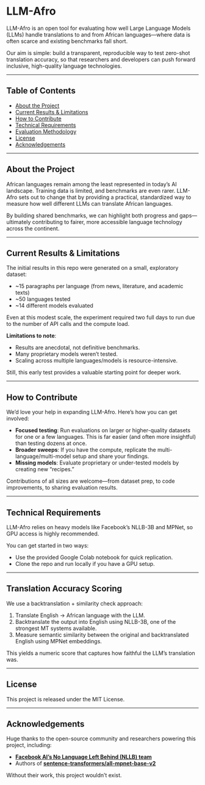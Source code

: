 # LLM-Afro

LLM-Afro is an open tool for evaluating how well Large Language Models (LLMs) handle translations to and from African languages—where data is often scarce and existing benchmarks fall short.  

Our aim is simple: build a transparent, reproducible way to test zero-shot translation accuracy, so that researchers and developers can push forward inclusive, high-quality language technologies.  

---

## Table of Contents

- [About the Project](#about-the-project)  
- [Current Results & Limitations](#current-results--limitations)  
- [How to Contribute](#how-to-contribute)  
- [Technical Requirements](#technical-requirements)  
- [Evaluation Methodology](#evaluation-methodology)  
- [License](#license)  
- [Acknowledgements](#acknowledgements)  

---

## About the Project

African languages remain among the least represented in today’s AI landscape. Training data is limited, and benchmarks are even rarer. LLM-Afro sets out to change that by providing a practical, standardized way to measure how well different LLMs can translate African languages.  

By building shared benchmarks, we can highlight both progress and gaps—ultimately contributing to fairer, more accessible language technology across the continent.  

---

## Current Results & Limitations

The initial results in this repo were generated on a small, exploratory dataset:  
- ~15 paragraphs per language (from news, literature, and academic texts)  
- ~50 languages tested  
- ~14 different models evaluated  

Even at this modest scale, the experiment required two full days to run due to the number of API calls and the compute load.  

**Limitations to note**:  
- Results are anecdotal, not definitive benchmarks.  
- Many proprietary models weren’t tested.  
- Scaling across multiple languages/models is resource-intensive.  

Still, this early test provides a valuable starting point for deeper work.  

---

## How to Contribute

We’d love your help in expanding LLM-Afro. Here’s how you can get involved:  

- **Focused testing**: Run evaluations on larger or higher-quality datasets for one or a few languages. This is far easier (and often more insightful) than testing dozens at once.  
- **Broader sweeps**: If you have the compute, replicate the multi-language/multi-model setup and share your findings.  
- **Missing models**: Evaluate proprietary or under-tested models by creating new “recipes.”  

Contributions of all sizes are welcome—from dataset prep, to code improvements, to sharing evaluation results.  

---

## Technical Requirements

LLM-Afro relies on heavy models like Facebook’s NLLB-3B and MPNet, so GPU access is highly recommended.  

You can get started in two ways:  
- Use the provided Google Colab notebook for quick replication.  
- Clone the repo and run locally if you have a GPU setup.  

---

## Translation Accuracy Scoring

We use a backtranslation + similarity check approach:  

1. Translate English → African language with the LLM.  
2. Backtranslate the output into English using NLLB-3B, one of the strongest MT systems available.  
3. Measure semantic similarity between the original and backtranslated English using MPNet embeddings.  

This yields a numeric score that captures how faithful the LLM’s translation was.  

---

## License

This project is released under the MIT License.  

---

## Acknowledgements

Huge thanks to the open-source community and researchers powering this project, including:  

- [**Facebook AI’s No Language Left Behind (NLLB) team**](https://huggingface.co/facebook/nllb-200-3.3B)  
- Authors of [**sentence-transformers/all-mpnet-base-v2**](https://huggingface.co/sentence-transformers/all-mpnet-base-v2)  

Without their work, this project wouldn’t exist.  
